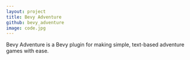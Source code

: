 ```yaml
---
layout: project
title: Bevy Adventure
github: bevy_adventure
image: code.jpg
---
```


<!--desc.start-->
Bevy Adventure is a Bevy plugin for making simple, text-based adventure games with ease.
<!--desc.end-->
